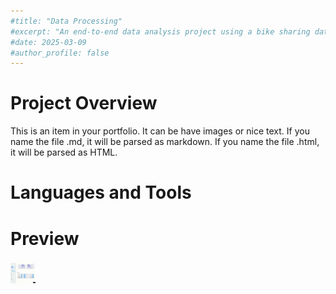 ```yaml
---
#title: "Data Processing"
#excerpt: "An end-to-end data analysis project using a bike sharing dataset from Kaggle. Includes data wrangling, EDA, visualization, and dashboard creation."
#date: 2025-03-09
#author_profile: false
---
```


# Project Overview
This is an item in your portfolio. It can be have images or nice text. If you name the file .md, it will be parsed as markdown. If you name the file .html, it will be parsed as HTML. 

# Languages and Tools

# Preview
<img src="/files/Dashboard.gif" width="40" height="40" />